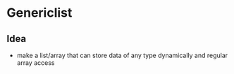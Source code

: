 # Genericlist

## Idea
 * make a list/array that can store data of any type dynamically and regular array access


